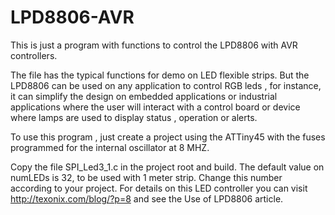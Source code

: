 LPD8806-AVR
===========

This is just a program with functions to control the LPD8806 with AVR controllers.

The file has the typical functions for demo on LED flexible strips. But the LPD8806 can be used on any application
to control RGB leds , for instance, it can simplify the design on embedded applications or industrial applications
where the user will interact with a control board or device where lamps are used to display status , operation or alerts.

To use this program , just create a project using the ATTiny45 with the fuses programmed for the internal oscillator at 8 MHZ. 

Copy the file SPI_Led3_1.c in the project root and build. The default value on numLEDs is 32,  to be used with 1 meter strip. Change this number according to your project.
For details on this LED controller you can visit http://texonix.com/blog/?p=8 and see the Use of LPD8806 article.
